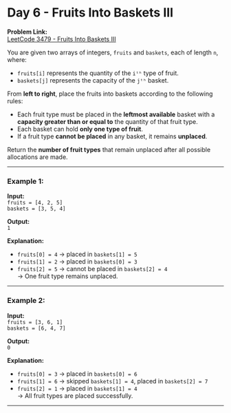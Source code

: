 # Day 6 - Fruits Into Baskets III
 
**Problem Link:**  
[LeetCode 3479 - Fruits Into Baskets III](https://leetcode.com/problems/fruits-into-baskets-iii/) 

You are given two arrays of integers, `fruits` and `baskets`, each of length `n`, where: 

- `fruits[i]` represents the quantity of the `iᵗʰ` type of fruit.
- `baskets[j]` represents the capacity of the `jᵗʰ` basket.

From **left to right**, place the fruits into baskets according to the following rules:

- Each fruit type must be placed in the **leftmost available** basket with a **capacity greater than or equal to** the quantity of that fruit type.
- Each basket can hold **only one type of fruit**.
- If a fruit type **cannot be placed** in any basket, it remains **unplaced**.

Return the **number of fruit types** that remain unplaced after all possible allocations are made.

---

### Example 1:

**Input:**  
`fruits = [4, 2, 5]`  
`baskets = [3, 5, 4]`

**Output:**  
`1`

**Explanation:**  
- `fruits[0] = 4` → placed in `baskets[1] = 5`  
- `fruits[1] = 2` → placed in `baskets[0] = 3`  
- `fruits[2] = 5` → cannot be placed in `baskets[2] = 4`  
→ One fruit type remains unplaced.

---

### Example 2:

**Input:**  
`fruits = [3, 6, 1]`  
`baskets = [6, 4, 7]`

**Output:**  
`0`

**Explanation:**  
- `fruits[0] = 3` → placed in `baskets[0] = 6`  
- `fruits[1] = 6` → skipped `baskets[1] = 4`, placed in `baskets[2] = 7`  
- `fruits[2] = 1` → placed in `baskets[1] = 4`  
→ All fruit types are placed successfully.

---


